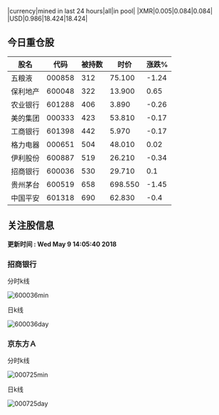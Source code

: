 |currency|mined in last 24 hours|all|in pool|
|XMR|0.005|0.084|0.084|
|USD|0.986|18.424|18.424|

## 今日重仓股 

|股名|代码|被持数|时价|涨跌%|
|---|---|---|---|---|
|五粮液|000858|312|75.100|-1.24|
|保利地产|600048|322|13.900|0.65|
|农业银行|601288|406|3.890|-0.26|
|美的集团|000333|423|53.810|-0.17|
|工商银行|601398|442|5.970|-0.17|
|格力电器|000651|504|48.010|0.02|
|伊利股份|600887|519|26.210|-0.34|
|招商银行|600036|530|29.710|0.1|
|贵州茅台|600519|658|698.550|-1.45|
|中国平安|601318|690|62.830|-0.4|

## 关注股信息
**更新时间 : Wed May  9 14:05:40 2018**
### 招商银行 
分时k线

![600036min](http://image.sinajs.cn/newchart/min/n/sh600036.gif)

日k线

![600036day](http://image.sinajs.cn/newchart/daily/n/sh600036.gif)

### 京东方Ａ 
分时k线

![000725min](http://image.sinajs.cn/newchart/min/n/sz000725.gif)

日k线

![000725day](http://image.sinajs.cn/newchart/daily/n/sz000725.gif)
